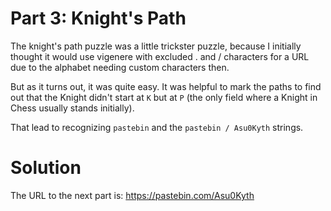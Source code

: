 
# Part 3: Knight's Path

The knight's path puzzle was a little trickster puzzle, because I initially thought it would use
vigenere with excluded . and / characters for a URL due to the alphabet needing custom characters
then.

But as it turns out, it was quite easy. It was helpful to mark the paths to find out that the Knight
didn't start at `K` but at `P` (the only field where a Knight in Chess usually stands initially).

That lead to recognizing `pastebin` and the `pastebin / Asu0Kyth` strings.


# Solution

The URL to the next part is: https://pastebin.com/Asu0Kyth

